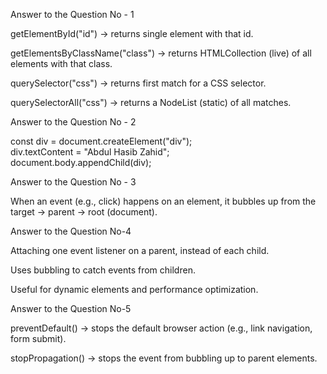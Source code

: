 Answer to the Question No - 1

getElementById("id") → returns single element with that id.

getElementsByClassName("class") → returns HTMLCollection (live) of all elements with that class.

querySelector("css") → returns first match for a CSS selector.

querySelectorAll("css") → returns a NodeList (static) of all matches.





Answer to the Question No - 2

const div = document.createElement("div");  
div.textContent = "Abdul Hasib Zahid";  
document.body.appendChild(div); 




Answer to the Question No - 3

When an event (e.g., click) happens on an element, it bubbles up from the target → parent → root (document).






Answer to the Question No-4

Attaching one event listener on a parent, instead of each child.

Uses bubbling to catch events from children.

Useful for dynamic elements and performance optimization.





Answer to the Question No-5

preventDefault() → stops the default browser action (e.g., link navigation, form submit).

stopPropagation() → stops the event from bubbling up to parent elements.